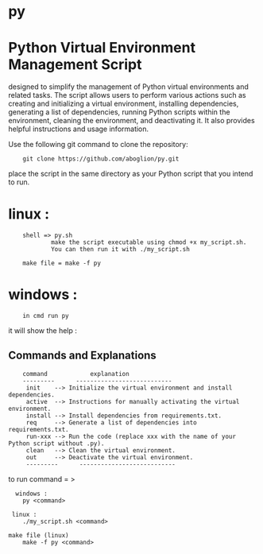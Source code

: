 # py
# Python Virtual Environment Management Script


designed to simplify the management of Python virtual environments and related tasks. The script allows users to perform various actions such as creating and initializing a virtual environment, installing dependencies, generating a list of dependencies, running Python scripts within the environment, cleaning the environment, and deactivating it. It also provides helpful instructions and usage information.




Use the following git command to clone the repository:

		git clone https://github.com/aboglion/py.git


place the script in the same directory as your Python script that you intend to run.

 


# linux :
		shell => py.sh
				make the script executable using chmod +x my_script.sh.
				You can then run it with ./my_script.sh 

		make file = make -f py

# windows : 
		in cmd run py

it will show the help :

Commands and Explanations
-------------------------
		
		command            explanation
		---------      ---------------------------
		 init    --> Initialize the virtual environment and install dependencies.
		 active  --> Instructions for manually activating the virtual environment.
		 install --> Install dependencies from requirements.txt.
		 req     --> Generate a list of dependencies into requirements.txt.
		 run-xxx --> Run the code (replace xxx with the name of your Python script without .py).
		 clean   --> Clean the virtual environment.
		 out     --> Deactivate the virtual environment.
		 ---------      ---------------------------


 to run command = >
 
	  windows :
	  	py <command>  
    
	 linux : 
	 	./my_script.sh <command> 
   
	make file (linux) 
		make -f py <command>

